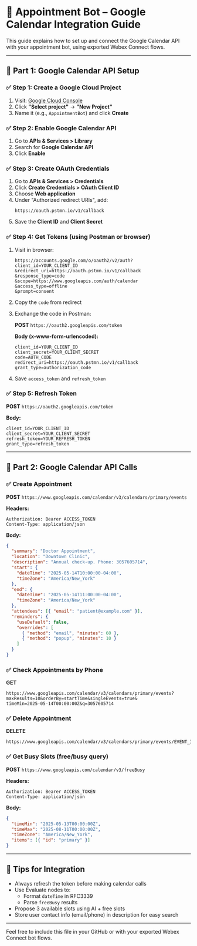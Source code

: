 # 📘 Appointment Bot – Google Calendar Integration Guide

This guide explains how to set up and connect the Google Calendar API with your appointment bot, using exported Webex Connect flows.

---

## 🔧 Part 1: Google Calendar API Setup

### ✅ Step 1: Create a Google Cloud Project

1. Visit: [Google Cloud Console](https://console.cloud.google.com/)
2. Click **"Select project"** → **"New Project"**
3. Name it (e.g., `AppointmentBot`) and click **Create**

### ✅ Step 2: Enable Google Calendar API

1. Go to **APIs & Services > Library**
2. Search for **Google Calendar API**
3. Click **Enable**

### ✅ Step 3: Create OAuth Credentials

1. Go to **APIs & Services > Credentials**
2. Click **Create Credentials > OAuth Client ID**
3. Choose **Web application**
4. Under "Authorized redirect URIs", add:
   ```
   https://oauth.pstmn.io/v1/callback
   ```
5. Save the **Client ID** and **Client Secret**

### ✅ Step 4: Get Tokens (using Postman or browser)

1. Visit in browser:
   ```
   https://accounts.google.com/o/oauth2/v2/auth?client_id=YOUR_CLIENT_ID
   &redirect_uri=https://oauth.pstmn.io/v1/callback
   &response_type=code
   &scope=https://www.googleapis.com/auth/calendar
   &access_type=offline
   &prompt=consent
   ```
2. Copy the `code` from redirect
3. Exchange the code in Postman:

   **POST** `https://oauth2.googleapis.com/token`

   **Body (x-www-form-urlencoded):**
   ```
   client_id=YOUR_CLIENT_ID
   client_secret=YOUR_CLIENT_SECRET
   code=AUTH_CODE
   redirect_uri=https://oauth.pstmn.io/v1/callback
   grant_type=authorization_code
   ```

4. Save `access_token` and `refresh_token`

### ✅ Step 5: Refresh Token

**POST** `https://oauth2.googleapis.com/token`

**Body:**
```
client_id=YOUR_CLIENT_ID
client_secret=YOUR_CLIENT_SECRET
refresh_token=YOUR_REFRESH_TOKEN
grant_type=refresh_token
```

---

## 🔁 Part 2: Google Calendar API Calls

### ✅ Create Appointment

**POST** `https://www.googleapis.com/calendar/v3/calendars/primary/events`

**Headers:**
```
Authorization: Bearer ACCESS_TOKEN
Content-Type: application/json
```

**Body:**
```json
{
  "summary": "Doctor Appointment",
  "location": "Downtown Clinic",
  "description": "Annual check-up. Phone: 3057605714",
  "start": {
    "dateTime": "2025-05-14T10:00:00-04:00",
    "timeZone": "America/New_York"
  },
  "end": {
    "dateTime": "2025-05-14T11:00:00-04:00",
    "timeZone": "America/New_York"
  },
  "attendees": [{ "email": "patient@example.com" }],
  "reminders": {
    "useDefault": false,
    "overrides": [
      { "method": "email", "minutes": 60 },
      { "method": "popup", "minutes": 10 }
    ]
  }
}
```

### ✅ Check Appointments by Phone

**GET**
```
https://www.googleapis.com/calendar/v3/calendars/primary/events?
maxResults=10&orderBy=startTime&singleEvents=true&
timeMin=2025-05-14T00:00:00Z&q=3057605714
```

### ✅ Delete Appointment

**DELETE**
```
https://www.googleapis.com/calendar/v3/calendars/primary/events/EVENT_ID
```

### ✅ Get Busy Slots (free/busy query)

**POST** `https://www.googleapis.com/calendar/v3/freeBusy`

**Headers:**
```
Authorization: Bearer ACCESS_TOKEN
Content-Type: application/json
```

**Body:**
```json
{
  "timeMin": "2025-05-13T00:00:00Z",
  "timeMax": "2025-08-11T00:00:00Z",
  "timeZone": "America/New_York",
  "items": [{ "id": "primary" }]
}
```

---

## 🧠 Tips for Integration

- Always refresh the token before making calendar calls
- Use Evaluate nodes to:
  - Format `dateTime` in RFC3339
  - Parse `freeBusy` results
- Propose 3 available slots using AI + free slots
- Store user contact info (email/phone) in description for easy search

---

Feel free to include this file in your GitHub or with your exported Webex Connect bot flows.